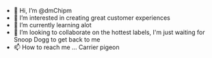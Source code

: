 - 👋 Hi, I’m @dmChipm
- 👀 I’m interested in creating great customer experiences
- 🌱 I’m currently learning alot
- 💞️ I’m looking to collaborate on the hottest labels, I'm just waiting for Snoop Dogg to get back to me
- 📫 How to reach me ... Carrier pigeon

<!---
dmChipm/dmChipm is a ✨ special ✨ repository because its `README.md` (this file) appears on your GitHub profile.
You can click the Preview link to take a look at your changes.
--->
